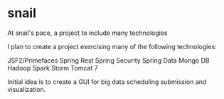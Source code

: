 # snail
At snail's pace, a project to include many technologies

I plan to create a project exercising many of the following technologies:

JSF2/Primefaces
Spring Rest
Spring Security
Spring Data
Mongo DB
Hadoop
Spark
Storm
Tomcat 7

Initial idea is to create a GUI for big data scheduling submission and visualization.
